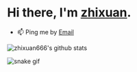 # Hi there, I'm [zhixuan](https://zhixuan2333.github.io/).


- 📫 Ping me by [Email](mailto:59254886+zhixuan2333@users.noreply.github.com)


![zhixuan666's github stats](https://github-readme-stats.vercel.app/api?username=zhixuan2333&theme=vue&show_icons=true)

![snake gif](https://github.com/zhixuan666/zhixuan666/blob/output/github-contribution-grid-snake.gif)
